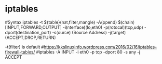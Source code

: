 # iptables
#Syntax
iptables -t ${table}(nat,filter,mangle) -A(ppend) $(chain)[INPUT,FORWARD,OUTPUT] -i(nterface)(lo,eth0) 
-p(rotocal)(tcp,udp) -dport(destination_port) -s(ource) (Source Address) -j(target)(ACCEPT,DROP,RETURN)   

-t(filter) is default
#https://kkslinuxinfo.wordpress.com/2016/02/16/iptables-firewall-tables/
#iptables -A INPUT -i eth0 -p tcp -dport 80 -s any -j ACCEPT
